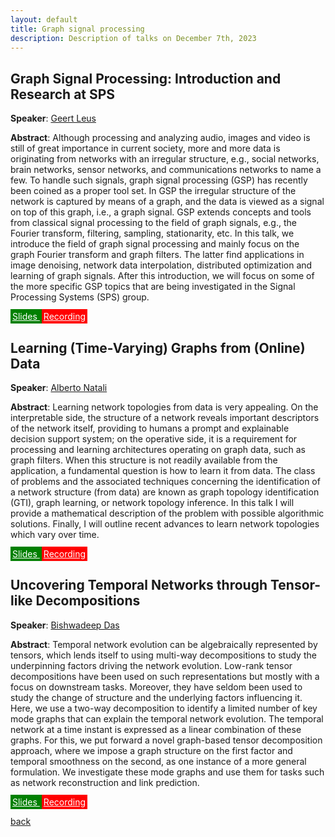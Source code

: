 ```yaml
---
layout: default
title: Graph signal processing
description: Description of talks on December 7th, 2023
---
```


## Graph Signal Processing: Introduction and Research at SPS

**Speaker**: [Geert Leus](https://sps.ewi.tudelft.nl/People/bio.php?id=3)

**Abstract**: Although processing and analyzing audio, images and video is still of great importance in current society, more and more data is originating from networks with an irregular structure, e.g., social networks, brain networks, sensor networks, and communications networks to name a few. To handle such signals, graph signal processing (GSP) has recently been coined as a proper tool set. In GSP the irregular structure of the network is captured by means of a graph, and the data is viewed as a signal on top of this graph, i.e., a graph signal. GSP extends concepts and tools from classical signal processing to the field of graph signals, e.g., the Fourier transform, filtering, sampling, stationarity, etc. In this talk, we introduce the field of graph signal processing and mainly focus on the graph Fourier transform and graph filters. The latter find applications in image denoising, network data interpolation, distributed optimization and learning of graph signals. After this introduction, we will focus on some of the more specific GSP topics that are being investigated in the Signal Processing Systems (SPS) group.

<a class="btn" href="https://surfdrive.surf.nl/files/index.php/s/UoTuXag75v7jptT" style="background-color: green; border-color:black; color: white; padding: 3px 3px;">
    Slides
</a>
<a class="btn" href="https://www.youtube.com/watch?v=O6rxAIbqqMo&ab_channel=Elvinisufi" style="background-color: red; border-color:black; color: white; padding: 3px 3px;">
    Recording
</a>

## Learning (Time-Varying) Graphs from (Online) Data 


**Speaker**: [Alberto Natali](https://scholar.google.it/citations?user=NC9UHssAAAAJ&hl=en) 

**Abstract**: Learning network topologies from data is very appealing. On the interpretable side, the structure of a network reveals important descriptors of the network itself, providing to humans a prompt and explainable decision support system; on the operative side, it is a requirement for processing and learning architectures operating on graph data, such as graph filters. When this structure is not readily available from the application, a fundamental question is how to learn it from data. The class of problems and the associated techniques concerning the identification of a network structure (from data) are known as graph topology identification (GTI), graph learning, or network topology inference. In this talk I will provide a mathematical description of the problem with possible algorithmic solutions. Finally, I will outline recent advances to learn network topologies which vary over time.

<a class="btn" href="https://surfdrive.surf.nl/files/index.php/s/UoTuXag75v7jptT" style="background-color: green; border-color:black; color: white; padding: 3px 3px;">
    Slides
</a>
<a class="btn" href="https://www.youtube.com/watch?v=kCUVcRBg0nc&ab_channel=Elvinisufi" style="background-color: red; border-color:black; color: white; padding: 3px 3px;">
    Recording
</a>



## Uncovering Temporal Networks through Tensor-like Decompositions

**Speaker**: [Bishwadeep Das](https://scholar.google.com/citations?user=3D96umoAAAAJ&hl=en)

**Abstract**: Temporal network evolution can be algebraically represented by tensors, which lends itself to using multi-way decompositions to study the underpinning factors driving the network evolution. Low-rank tensor decompositions have been used on such representations but mostly with a focus on downstream tasks. Moreover, they have seldom been used to study the change of structure and the underlying factors influencing it. Here, we use a two-way decomposition to identify a limited number of key mode graphs that can explain the temporal network evolution. The temporal network at a time instant is expressed as a linear combination of these graphs. For this, we put forward a novel graph-based tensor decomposition approach, where we impose a graph structure on the first factor and temporal smoothness on the second, as one instance of a more general formulation. We investigate these mode graphs and use them for tasks such as network reconstruction and link prediction.

<a class="btn" href="https://surfdrive.surf.nl/files/index.php/s/UoTuXag75v7jptT" style="background-color: green; border-color:black; color: white; padding: 3px 3px;">
    Slides
</a>
<a class="btn" href="https://www.youtube.com/watch?v=wUy4S24fjoA&ab_channel=Elvinisufi" style="background-color: red; border-color:black; color: white; padding: 3px 3px;">
    Recording
</a>





[back](../index.md#december-7th-2023-graph-signal-processing)
